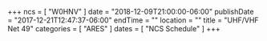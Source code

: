 +++
ncs = [ "W0HNV" ]
date = "2018-12-09T21:00:00-06:00"
publishDate = "2017-12-21T12:47:37-06:00"
endTime = ""
location = ""
title = "UHF/VHF Net 49"
categories = [ "ARES" ]
dates = [ "NCS Schedule" ]
+++
